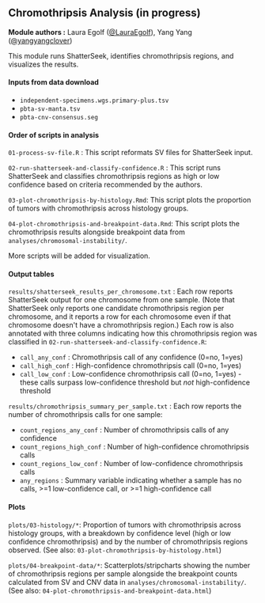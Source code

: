 ## Chromothripsis Analysis (in progress)

**Module authors :**
Laura Egolf ([@LauraEgolf](https://github.com/LauraEgolf/)), Yang Yang ([@yangyangclover](https://github.com/yangyangclover))

This module runs ShatterSeek, identifies chromothripsis regions, and visualizes the results.

#### Inputs from data download
- `independent-specimens.wgs.primary-plus.tsv`
- `pbta-sv-manta.tsv`
- `pbta-cnv-consensus.seg`

#### Order of scripts in analysis
`01-process-sv-file.R` : This script reformats SV files for ShatterSeek input.

`02-run-shatterseek-and-classify-confidence.R` : This script runs ShatterSeek and classifies chromothripsis regions as high or low confidence based on criteria recommended by the authors. 

`03-plot-chromothripsis-by-histology.Rmd`: This script plots the proportion of tumors with chromothripsis across histology groups.

`04-plot-chromothripsis-and-breakpoint-data.Rmd`: This script plots the chromothripsis results alongside breakpoint data from `analyses/chromosomal-instability/`.

More scripts will be added for visualization.

#### Output tables
`results/shatterseek_results_per_chromosome.txt` : Each row reports ShatterSeek output for one chromosome from one sample. (Note that ShatterSeek only reports one candidate chromothripsis region per chromosome, and it reports a row for each chromosome even if that chromosome doesn't have a chromothripsis region.) Each row is also annotated with three columns indicating how this chromothripsis region was classified in `02-run-shatterseek-and-classify-confidence.R`:
- `call_any_conf` : Chromothripsis call of any confidence (0=no, 1=yes)
- `call_high_conf` : High-confidence chromothripsis call (0=no, 1=yes)
- `call_low_conf` : Low-confidence chromothripsis call (0=no, 1=yes) - these calls surpass low-confidence threshold but *not* high-confidence threshold

`results/chromothripsis_summary_per_sample.txt` : Each row reports the number of chromothripsis calls for one sample:
- `count_regions_any_conf` : Number of chromothripsis calls of any confidence
- `count_regions_high_conf` : Number of high-confidence chromothripsis calls
- `count_regions_low_conf` : Number of low-confidence chromothripsis calls
- `any_regions` : Summary variable indicating whether a sample has no calls, >=1 low-confidence call, or >=1 high-confidence call

#### Plots
`plots/03-histology/*`: Proportion of tumors with chromothripsis across histology groups, with a breakdown by confidence level (high or low confidence chromothripsis) and by the number of chromothripsis regions observed. (See also: `03-plot-chromothripsis-by-histology.html`)

`plots/04-breakpoint-data/*`: Scatterplots/stripcharts showing the number of chromothripsis regions per sample alongside the breakpoint counts calculated from SV and CNV data in `analyses/chromosomal-instability/`. (See also: `04-plot-chromothripsis-and-breakpoint-data.html`)
